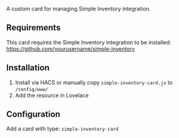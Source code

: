 A custom card for managing Simple Inventory integration.

## Requirements

This card requires the Simple Inventory integration to be installed:
<https://github.com/yourusername/simple-inventory>

## Installation

1. Install via HACS or manually copy `simple-inventory-card.js` to `/config/www/`
2. Add the resource in Lovelace

## Configuration

Add a card with type: `simple-inventory-card`
